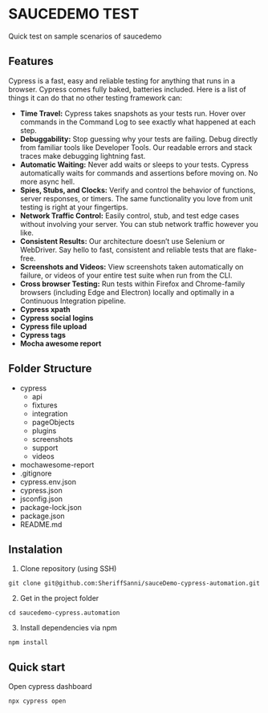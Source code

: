 # SAUCEDEMO TEST

Quick test on sample scenarios of saucedemo

## Features

Cypress is a fast, easy and reliable testing for anything that runs in a browser.
Cypress comes fully baked, batteries included. Here is a list of things it can do that no other testing framework can:

* **Time Travel:** Cypress takes snapshots as your tests run. Hover over commands in the Command Log to see exactly what happened at each step.
* **Debuggability:** Stop guessing why your tests are failing. Debug directly from familiar tools like Developer Tools. Our readable errors and stack traces make debugging lightning fast.
* **Automatic Waiting:** Never add waits or sleeps to your tests. Cypress automatically waits for commands and assertions before moving on. No more async hell.
* **Spies, Stubs, and Clocks:** Verify and control the behavior of functions, server responses, or timers. The same functionality you love from unit testing is right at your fingertips.
* **Network Traffic Control:** Easily control, stub, and test edge cases without involving your server. You can stub network traffic however you like.
* **Consistent Results:** Our architecture doesn’t use Selenium or WebDriver. Say hello to fast, consistent and reliable tests that are flake-free.
* **Screenshots and Videos:** View screenshots taken automatically on failure, or videos of your entire test suite when run from the CLI.
* **Cross browser Testing:** Run tests within Firefox and Chrome-family browsers (including Edge and Electron) locally and optimally in a Continuous Integration pipeline.
* **Cypress xpath**
* **Cypress social logins**
* **Cypress file upload**
* **Cypress tags**
* **Mocha awesome report**

## Folder Structure
- cypress
    - api
    - fixtures
    - integration
    - pageObjects
    - plugins
    - screenshots
    - support
    - videos
- mochawesome-report
- .gitignore
- cypress.env.json
- cypress.json
- jsconfig.json
- package-lock.json
- package.json
- README.md


## Instalation

1. Clone repository (using SSH)

```shell
git clone git@github.com:SheriffSanni/sauceDemo-cypress-automation.git
```

2. Get in the project folder

```shell
cd saucedemo-cypress.automation
```

3. Install dependencies via npm

```shell
npm install
```

## Quick start

Open cypress dashboard

```shell
npx cypress open
```